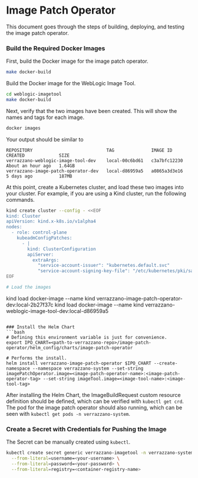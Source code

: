 # Image Patch Operator
This document goes through the steps of building, deploying, and testing the image patch operator.

### Build the Required Docker Images
First, build the Docker image for the image patch operator.
```bash
make docker-build
```
Build the Docker image for the WebLogic Image Tool.
```bash
cd weblogic-imagetool
make docker-build
```
Next, verify that the two images have been created. This will show the names and tags for each image.
```bash
docker images
```
Your output should be similar to
```
REPOSITORY                            TAG              IMAGE ID       CREATED             SIZE
verrazzano-weblogic-image-tool-dev    local-00c6bd61   c3a7bfc12230   About an hour ago   1.64GB
verrazzano-image-patch-operator-dev   local-d86959a5   a0865a3d3e16   5 days ago          187MB
```
At this point, create a Kubernetes cluster, and load these two images into your cluster. For example, if you are using a Kind cluster, run the following commands.
```bash
kind create cluster --config - <<EOF
kind: Cluster
apiVersion: kind.x-k8s.io/v1alpha4
nodes:
  - role: control-plane
    kubeadmConfigPatches:
      - |
        kind: ClusterConfiguration
        apiServer:
          extraArgs:
            "service-account-issuer": "kubernetes.default.svc"
            "service-account-signing-key-file": "/etc/kubernetes/pki/sa.key"
EOF

# Load the images
```
kind load docker-image --name kind verrazzano-image-patch-operator-dev:local-2b27f37c
kind load docker-image --name kind verrazzano-weblogic-image-tool-dev:local-d86959a5
```

### Install the Helm Chart
```bash
# Defining this environment variable is just for convenience.
export IPO_CHART=<path-to-verrazzano-repo>/image-patch-operator/helm_config/charts/image-patch-operator

# Performs the install.
helm install verrazzano-image-patch-operator $IPO_CHART --create-namespace --namespace verrazzano-system --set-string imagePatchOperator.image=<image-patch-operator-name>:<image-patch-operator-tag> --set-string imageTool.image=<image-tool-name>:<image-tool-tag>
```
After installing the Helm Chart, the ImageBuildRequest custom resource definition should be defined, which can be verified with `kubectl get crd`. The pod for the image patch operator should also running, which can be seen with `kubectl get pods -n verrazzano-system`.

### Create a Secret with Credentials for Pushing the Image
The Secret can be manually created using `kubectl`.<br>
```bash
kubectl create secret generic verrazzano-imagetool -n verrazzano-system \
  --from-literal=username=<your-username> \
  --from-literal=password=<your-password> \
  --from-literal=registry=<container-registry-name>
```
